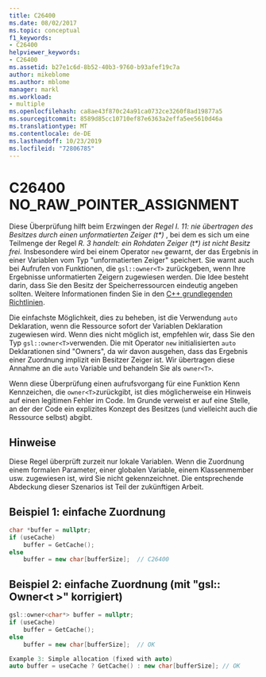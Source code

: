 ```yaml
---
title: C26400
ms.date: 08/02/2017
ms.topic: conceptual
f1_keywords:
- C26400
helpviewer_keywords:
- C26400
ms.assetid: b27e1c6d-8b52-40b3-9760-b93afef19c7a
author: mikeblome
ms.author: mblome
manager: markl
ms.workload:
- multiple
ms.openlocfilehash: ca8ae43f870c24a91ca0732ce3260f8ad19877a5
ms.sourcegitcommit: 8589d85cc10710ef87e6363a2effa5ee5610d46a
ms.translationtype: MT
ms.contentlocale: de-DE
ms.lasthandoff: 10/23/2019
ms.locfileid: "72806785"
---
```

# <a name="c26400-no_raw_pointer_assignment"></a>C26400 NO_RAW_POINTER_ASSIGNMENT

Diese Überprüfung hilft beim Erzwingen der *Regel I. 11: nie übertragen des Besitzes durch einen unformatierten Zeiger (t\*)* , bei dem es sich um eine Teilmenge der Regel *R. 3 handelt: ein Rohdaten Zeiger (t\*) ist nicht Besitz frei.* Insbesondere wird bei einem Operator `new` gewarnt, der das Ergebnis in einer Variablen vom Typ "unformatierten Zeiger" speichert. Sie warnt auch bei Aufrufen von Funktionen, die `gsl::owner<T>` zurückgeben, wenn Ihre Ergebnisse unformatierten Zeigern zugewiesen werden. Die Idee besteht darin, dass Sie den Besitz der Speicherressourcen eindeutig angeben sollten. Weitere Informationen finden Sie in den [ C++ grundlegenden Richtlinien](https://github.com/isocpp/CppCoreGuidelines/blob/master/CppCoreGuidelines.md#r-resource-management).

Die einfachste Möglichkeit, dies zu beheben, ist die Verwendung `auto` Deklaration, wenn die Ressource sofort der Variablen Deklaration zugewiesen wird. Wenn dies nicht möglich ist, empfehlen wir, dass Sie den Typ `gsl::owner<T>`verwenden. Die mit Operator `new` initialisierten `auto` Deklarationen sind "Owners", da wir davon ausgehen, dass das Ergebnis einer Zuordnung implizit ein Besitzer Zeiger ist. Wir übertragen diese Annahme an die `auto` Variable und behandeln Sie als `owner<T>`.

Wenn diese Überprüfung einen aufrufsvorgang für eine Funktion Kenn Kennzeichen, die `owner<T>`zurückgibt, ist dies möglicherweise ein Hinweis auf einen legitimen Fehler im Code. Im Grunde verweist er auf eine Stelle, an der der Code ein explizites Konzept des Besitzes (und vielleicht auch die Ressource selbst) abgibt.

## <a name="remarks"></a>Hinweise

Diese Regel überprüft zurzeit nur lokale Variablen. Wenn die Zuordnung einem formalen Parameter, einer globalen Variable, einem Klassenmember usw. zugewiesen ist, wird Sie nicht gekennzeichnet. Die entsprechende Abdeckung dieser Szenarios ist Teil der zukünftigen Arbeit.

## <a name="example-1-simple-allocation"></a>Beispiel 1: einfache Zuordnung

```cpp
char *buffer = nullptr;
if (useCache)
    buffer = GetCache();
else
    buffer = new char[bufferSize];  // C26400
```

## <a name="example-2-simple-allocation-fixed-with-gslownert"></a>Beispiel 2: einfache Zuordnung (mit "gsl:: Owner\<t >" korrigiert)

```cpp
gsl::owner<char*> buffer = nullptr;
if (useCache)
    buffer = GetCache();
else
    buffer = new char[bufferSize];  // OK

Example 3: Simple allocation (fixed with auto)
auto buffer = useCache ? GetCache() : new char[bufferSize]; // OK
```
